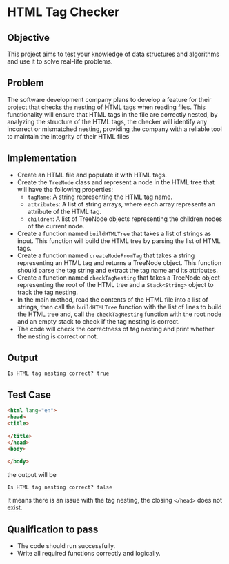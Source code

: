 # HTML Tag Checker


## Objective

This project aims to test your knowledge of data structures and algorithms and use it to solve real-life problems.

 
## Problem

The software development company plans to develop a feature for their project that checks the nesting of HTML tags when reading files. This functionality will ensure that HTML tags in the file are correctly nested, by analyzing the structure of the HTML tags, the checker will identify any incorrect or mismatched nesting, providing the company with a reliable tool to maintain the integrity of their HTML files

## Implementation

* Create an HTML file and populate it with HTML tags.
* Create the `TreeNode` class and represent a node in the HTML tree that will have the following properties:
    - `tagName`: A string representing the HTML tag name.
    - `attributes`: A list of string arrays, where each array represents an attribute of the HTML tag.
    - `children`: A list of TreeNode objects representing the children nodes of the current node.
* Create a function named `buildHTMLTree` that takes a list of strings as input. This function will build the HTML tree by parsing the list of HTML tags.
* Create a function named `createNodeFromTag` that takes a string representing an HTML tag and returns a TreeNode object. This function should parse the tag string and extract the tag name and its attributes.
* Create a function named `checkTagNesting` that takes a TreeNode object representing the root of the HTML tree and a `Stack<String>` object to track the tag nesting.
* In the main method, read the contents of the HTML file into a list of strings, then call the `buildHTMLTree` function with the list of lines to build the HTML tree and, call the `checkTagNesting` function with the root node and an empty stack to check if the tag nesting is correct.
* The code will check the correctness of tag nesting and print whether the nesting is correct or not.


## Output
```
Is HTML tag nesting correct? true
```

## Test Case

```HTML
<html lang="en">
<head>
<title>

</title>
</head>
<body>
      
</body>
```

the output will be 
```
Is HTML tag nesting correct? false
```

It means there is an issue with the tag nesting, the closing `</head>` does not exist.
## Qualification to pass

 * The code should run successfully.
 * Write all required functions correctly and logically.
